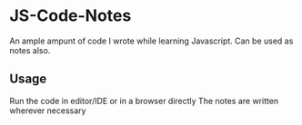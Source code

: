 # JS-Code-Notes
An ample ampunt of code I wrote while learning Javascript. Can be used as notes also. 

## Usage
Run the code in editor/IDE or in a browser directly
The notes are written wherever necessary
